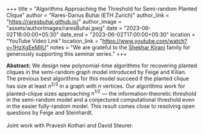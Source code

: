+++
title = "Algorithms Approaching the Threshold for Semi-random Planted Clique"
author = "Rares-Darius Buhai (ETH Zurich)"
author_link = "https://raresbuhai.github.io/"
author_image = "assets/authorImages/raresBuhai.jpeg"
date = "2023-06-02T16:00:00+05:30"
date_end = "2023-06-02T17:00:00+05:30"
location = "YouTube Video Link"
location_link = "https://www.youtube.com/watch?v=1HzXgEeMlIU"
notes = "We are grateful to the <a href = "https://www.accel.com/people/shekhar-kirani" target= "_blank">Shekhar Kirani</a> family for generously supporting this seminar series."
+++

<b>Abstract:</b>
We design new polynomial-time algorithms for recovering planted cliques in the semi-random graph model introduced by 
Feige and Kilian. The previous best algorithms for this model succeed if the planted clique has size at least $n^{2/3}$ 
in a graph with $n$ vertices. Our algorithms work for planted-clique sizes approaching $n^{1/2}$ — the 
information-theoretic threshold in the semi-random model and a conjectured computational threshold even in the 
easier fully-random model. This result comes close to resolving open questions by Feige and Steinhardt.
<br><br>
Joint work with Pravesh Kothari and David Steurer.

